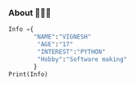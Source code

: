 ### About 🙋🏻‍♂️
```python
Info ={
       "NAME":"VIGNESH"
        "AGE":"17"
        "INTEREST":"PYTHON"
        "Hobby":"Software making"
       }
Print(Info)
```


